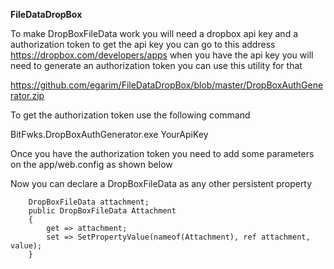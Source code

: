 <b>FileDataDropBox</b>

To make DropBoxFileData work you will need a dropbox api key and a authorization token
to get the api key you can go to this address https://dropbox.com/developers/apps
when you have the api key you will need to generate an authorization token you can use this utility for that


https://github.com/egarim/FileDataDropBox/blob/master/DropBoxAuthGenerator.zip

To get the authorization token use the following command

BitFwks.DropBoxAuthGenerator.exe YourApiKey

Once you have the authorization token you need to add some parameters on the app/web.config as shown below

<appSettings>
    <!-- ... -->
    <add key="DropBoxFileDataDefaultFolder" value="NameOfMyFolderOnDropBox"/>
    <add key="DropboxAccessToken" value="MyDropboxAccessToken"/>
    <!-- ... -->
  </appSettings>

  Now you can declare a DropBoxFileData as any other persistent property
  
        DropBoxFileData attachment;
        public DropBoxFileData Attachment
        {
            get => attachment;
            set => SetPropertyValue(nameof(Attachment), ref attachment, value);
        }
